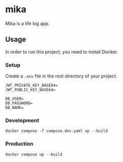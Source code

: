 # mika

Mika is a life log app.

## Usage

In order to run this project, you need to install Docker.

### Setup

Create a `.env` file in the root directory of your project.

```env
JWT_PRIVATE_KEY_BASE64=
JWT_PUBLIC_KEY_BASE64=

DB_USER=
DB_PASSWORD=
DB_NAME=
```

### Development

```Shell
docker compose -f compose.dev.yaml up --build
```

### Production

```Shell
docker compose up --build
```
